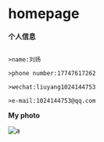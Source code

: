 # homepage 

**个人信息**

```

>name:刘扬

>phone number:17747617262

>wechat:liuyang1024144753

>e-mail:1024144753@qq.com

```

**My photo**

![a](https://github.com/1024144753/homepage/blob/master/1.jpg)
